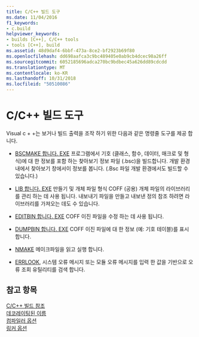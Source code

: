```yaml
---
title: C/C++ 빌드 도구
ms.date: 11/04/2016
f1_keywords:
- c.build
helpviewer_keywords:
- builds [C++], C/C++ tools
- tools [C++], build
ms.assetid: 48d9daf4-6bbf-473a-8ce2-bf2923b69f80
ms.openlocfilehash: dd698aafca3c9bc489405e0ab9cb4dcec98a26ff
ms.sourcegitcommit: 6052185696adca270bc9bdbec45a626dd89cdcdd
ms.translationtype: MT
ms.contentlocale: ko-KR
ms.lasthandoff: 10/31/2018
ms.locfileid: "50510086"
---
```

# <a name="cc-build-tools"></a>C/C++ 빌드 도구

Visual c + +는 보거나 빌드 출력을 조작 하기 위한 다음과 같은 명령줄 도구를 제공 합니다.

- [BSCMAKE 합니다. EXE](../../build/reference/bscmake-reference.md) 프로그램에서 기호 (클래스, 함수, 데이터, 매크로 및 형식)에 대 한 정보를 포함 하는 찾아보기 정보 파일 (.bsc)을 빌드합니다. 개발 환경 내에서 찾아보기 창에서이 정보를 봅니다. (.Bsc 파일 개발 환경에서도 빌드할 수 있습니다.)

- [LIB 합니다. EXE](../../build/reference/lib-reference.md) 만들기 및 개체 파일 형식 COFF (공용) 개체 파일의 라이브러리를 관리 하는 데 사용 됩니다. 내보내기 파일을 만들고 내보낸 정의 참조 하려면 라이브러리를 가져오는 데도 수 있습니다.

- [EDITBIN 합니다. EXE](../../build/reference/editbin-reference.md) COFF 이진 파일을 수정 하는 데 사용 됩니다.

- [DUMPBIN 합니다. EXE](../../build/reference/dumpbin-reference.md) COFF 이진 파일에 대 한 정보 (예: 기호 테이블)를 표시 합니다.

- [NMAKE](../../build/nmake-reference.md) 메이크파일을 읽고 실행 합니다.

- [ERRLOOK](../../build/reference/value-edit-control.md), 시스템 오류 메시지 또는 모듈 오류 메시지를 입력 한 값을 기반으로 오류 조회 유틸리티를 검색 합니다.

## <a name="see-also"></a>참고 항목

[C/C++ 빌드 참조](../../build/reference/c-cpp-building-reference.md)<br/>
[데코레이팅된 이름](../../build/reference/decorated-names.md)<br/>
[컴파일러 옵션](../../build/reference/compiler-options.md)<br/>
[링커 옵션](../../build/reference/linker-options.md)